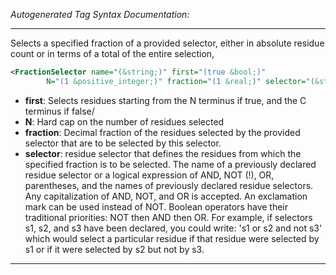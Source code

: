 <!-- THIS IS AN AUTOGENERATED FILE: Don't edit it directly, instead change the schema definition in the code itself. -->

_Autogenerated Tag Syntax Documentation:_

---
Selects a specified fraction of a provided selector, either in absolute residue count or in terms of a total of the entire selection,

```xml
<FractionSelector name="(&string;)" first="(true &bool;)"
        N="(1 &positive_integer;)" fraction="(1 &real;)" selector="(&string;)" />
```

-   **first**: Selects residues starting from the N terminus if true, and the C terminus if false/
-   **N**: Hard cap on the number of residues selected
-   **fraction**: Decimal fraction of the residues selected by the provided selector that are to be selected by this selector.
-   **selector**: residue selector that defines the residues from which the specified fraction is to be selected. The name of a previously declared residue selector or a logical expression of AND, NOT (!), OR, parentheses, and the names of previously declared residue selectors. Any capitalization of AND, NOT, and OR is accepted. An exclamation mark can be used instead of NOT. Boolean operators have their traditional priorities: NOT then AND then OR. For example, if selectors s1, s2, and s3 have been declared, you could write: 's1 or s2 and not s3' which would select a particular residue if that residue were selected by s1 or if it were selected by s2 but not by s3.

---
